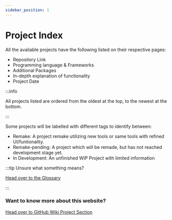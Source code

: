 ```yaml
---
sidebar_position: 1
---
```


# Project Index

All the avaliable projects have the following listed on their respective pages:
  - Repository Link
  - Programming language & Frameworks
  - Additional Packages
  - In-depth explanation of functionality
  - Project Date

:::info

All projects listed are ordered from the oldest at the top, to the newest at the bottom.

:::


Some projects will be labelled with different tags to identify between:
  - Remake: A project remake utilizing new tools or same tools with refined UI/funtionality.
  - Remake-pending: A project which will be remade, but has not reached development stage yet.
  - In Development: An unfinished WIP Project with limited information

:::tip
Unsure what something means?

[Head over to the Glossary](glossary.md)

:::
### Want to know more about this website?

[Head over to GitHub Wiki Project Section](/project-wiki/Introduction.md)

